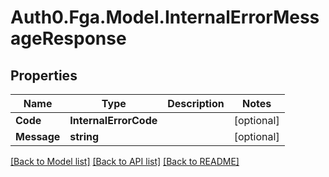 # Auth0.Fga.Model.InternalErrorMessageResponse

## Properties

Name | Type | Description | Notes
------------ | ------------- | ------------- | -------------
**Code** | **InternalErrorCode** |  | [optional] 
**Message** | **string** |  | [optional] 

[[Back to Model list]](../README.md#models) [[Back to API list]](../README.md#api-endpoints) [[Back to README]](../README.md)

